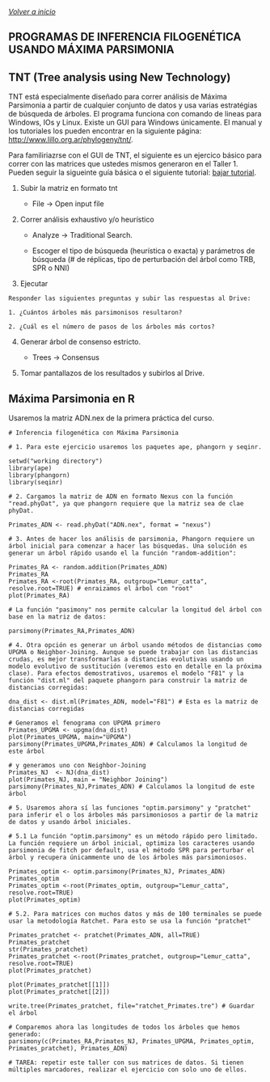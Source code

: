 
_[Volver a inicio](/README.md)_

## PROGRAMAS DE INFERENCIA FILOGENÉTICA USANDO MÁXIMA PARSIMONIA

## TNT (Tree analysis using New Technology)

TNT está especialmente diseñado para correr análisis de Máxima Parsimonia a partir de cualquier conjunto de datos y usa varias estratégias de búsqueda de árboles. El programa funciona con comando de lineas para Windows, IOs y Linux. Existe un GUI para Windows únicamente. El manual y los tutoriales los pueden encontrar en la siguiente página: http://www.lillo.org.ar/phylogeny/tnt/.

Para familiriazrse con el GUI de TNT, el siguiente es un ejercico básico para correr con las matrices que ustedes mismos generaron en el Taller 1. Pueden seguir la sigueinte guía básica o el siguiente tutorial: [bajar tutorial](/clase_3/Quick_Tutorial_TNT.ppt).

1. Subir la matriz en formato tnt 

   - File -> Open input file 

3. Correr análisis exhaustivo y/o heurístico  

   - Analyze -> Traditional Search. 

   - Escoger el tipo de búsqueda (heurística o exacta) y parámetros de búsqueda (# de réplicas, tipo de perturbación del árbol como TRB, SPR o NNI) 

3. Ejecutar 

```
Responder las siguientes preguntas y subir las respuestas al Drive: 

1. ¿Cuántos árboles más parsimonisos resultaron? 

2. ¿Cuál es el número de pasos de los árboles más cortos? 

```
4. Generar árbol de consenso estricto. 

   - Trees -> Consensus 

5. Tomar pantallazos de los resultados y subirlos al Drive.


## Máxima Parsimonia en R

Usaremos la matriz ADN.nex de la primera práctica del curso.

```
# Inferencia filogenética con Máxima Parsimonia

# 1. Para este ejercicio usaremos los paquetes ape, phangorn y seqinr.

setwd("working directory") 
library(ape)
library(phangorn)
library(seqinr)

# 2. Cargamos la matriz de ADN en formato Nexus con la función "read.phyDat", ya que phangorn requiere que la matriz sea de clae phyDat.

Primates_ADN <- read.phyDat("ADN.nex", format = "nexus")

# 3. Antes de hacer los análisis de parsimonia, Phangorn requiere un árbol inicial para comenzar a hacer las búsquedas. Una solución es generar un árbol rápido usando el la función "random-addition": 

Primates_RA <- random.addition(Primates_ADN)
Primates_RA
Primates_RA <-root(Primates_RA, outgroup="Lemur_catta", resolve.root=TRUE) # enraizamos el árbol con "root"
plot(Primates_RA)

# La función "pasimony" nos permite calcular la longitud del árbol con base en la matriz de datos:

parsimony(Primates_RA,Primates_ADN)

# 4. Otra opción es generar un árbol usando métodos de distancias como UPGMA o Neighbor-Joining. Aunque se puede trabajar con las distancias crudas, es mejor transformarlas a distancias evolutivas usando un modelo evolutivo de sustitución (veremos esto en detalle en la próxima clase). Para efectos demostrativos, usaremos el modelo "F81" y la función "dist.ml" del paquete phangorn para construir la matriz de distancias corregidas: 

dna_dist <- dist.ml(Primates_ADN, model="F81") # Esta es la matriz de distancias corregidas

# Generamos el fenograma con UPGMA primero
Primates_UPGMA <- upgma(dna_dist)
plot(Primates_UPGMA, main="UPGMA")
parsimony(Primates_UPGMA,Primates_ADN) # Calculamos la longitud de este árbol

# y generamos uno con Neighbor-Joining
Primates_NJ  <- NJ(dna_dist)
plot(Primates_NJ, main = "Neighbor Joining")
parsimony(Primates_NJ,Primates_ADN) # Calculamos la longitud de este árbol

# 5. Usaremos ahora sí las funciones "optim.parsimony" y "pratchet" para inferir el o los árboles más parsimoniosos a partir de la matriz de datos y usando árbol iniciales.

# 5.1 La función "optim.parsimony" es un método rápido pero limitado. La función requiere un árbol inicial, optimiza los caracteres usando parsimonia de fitch por default, usa el método SPR para perturbar el árbol y recupera únicammente uno de los árboles más parsimoniosos.

Primates_optim <- optim.parsimony(Primates_NJ, Primates_ADN)
Primates_optim
Primates_optim <-root(Primates_optim, outgroup="Lemur_catta", resolve.root=TRUE)
plot(Primates_optim)

# 5.2. Para matrices con muchos datos y más de 100 terminales se puede usar la metodología Ratchet. Para esto se usa la función "pratchet"

Primates_pratchet <- pratchet(Primates_ADN, all=TRUE)
Primates_pratchet
str(Primates_pratchet)
Primates_pratchet <-root(Primates_pratchet, outgroup="Lemur_catta", resolve.root=TRUE)
plot(Primates_pratchet)

plot(Primates_pratchet[[1]])
plot(Primates_pratchet[[2]])

write.tree(Primates_pratchet, file="ratchet_Primates.tre") # Guardar el árbol

# Comparemos ahora las longitudes de todos los árboles que hemos generado:
parsimony(c(Primates_RA,Primates_NJ, Primates_UPGMA, Primates_optim, Primates_pratchet), Primates_ADN)

# TAREA: repetir este taller con sus matrices de datos. Si tienen múltiples marcadores, realizar el ejercicio con solo uno de ellos.

```
#
